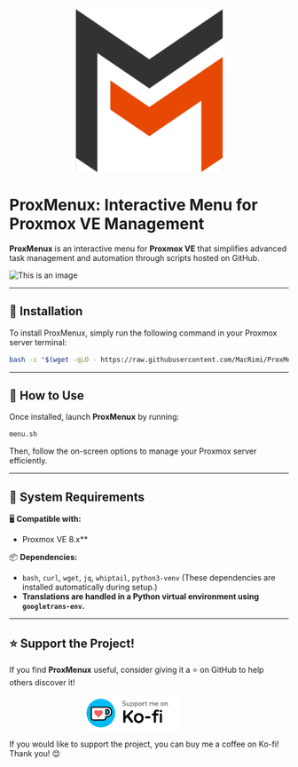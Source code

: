 <div align="center">
    <img src="https://github.com/MacRimi/ProxMenux/blob/main/images/logo2.png" alt="ProxMenu Logo" width="265" height="294">
</div>


# ProxMenux: Interactive Menu for Proxmox VE Management

**ProxMenux** is an interactive menu for **Proxmox VE** that simplifies advanced task management and automation through scripts hosted on GitHub.


![This is an image](https://github.com/MacRimi/ProxMenux/main/images/logo2.png)

---

## 📌 Installation
To install ProxMenux, simply run the following command in your Proxmox server terminal:

```bash
bash -c "$(wget -qLO - https://raw.githubusercontent.com/MacRimi/ProxMenux/main/install_proxmenux.sh)"
```

---

## 📌 How to Use
Once installed, launch **ProxMenux** by running:

```bash
menu.sh
```
Then, follow the on-screen options to manage your Proxmox server efficiently.

---

## 📌 System Requirements
🖥 **Compatible with:**
- Proxmox VE 8.x**

📦 **Dependencies:**
- `bash`, `curl`, `wget`, `jq`, `whiptail`, `python3-venv` (These dependencies are installed automatically during setup.)
- **Translations are handled in a Python virtual environment using `googletrans-env`.**

---

## ⭐ Support the Project!
If you find **ProxMenux** useful, consider giving it a ⭐ on GitHub to help others discover it!

<div style="display: flex; justify-content: center; align-items: center;">
  <a href="https://ko-fi.com/G2G313ECAN" target="_blank" style="display: flex; align-items: center; text-decoration: none;">
    <img src="https://raw.githubusercontent.com/MacRimi/HWEncoderX/main/images/kofi.png" alt="Support me on Ko-fi" style="width:175px; margin-right:65px;"/>
  </a>
</div>

If you would like to support the project, you can buy me a coffee on Ko-fi! Thank you! 😊

